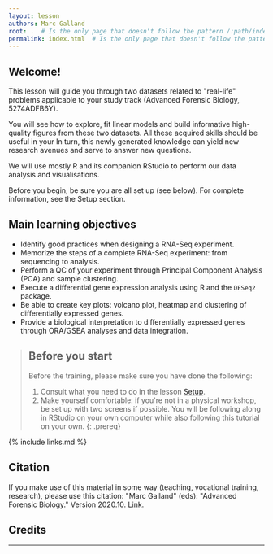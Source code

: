 ```yaml
---
layout: lesson
authors: Marc Galland
root: .  # Is the only page that doesn't follow the pattern /:path/index.html
permalink: index.html  # Is the only page that doesn't follow the pattern /:path/index.html
---
```


## Welcome!

This lesson will guide you through two datasets related to "real-life" problems applicable to your study track (Advanced Forensic Biology, 5274ADFB6Y).  

You will see how to explore, fit linear models and build informative high-quality figures from these two datasets. All these acquired skills should be useful in your 
In turn, this newly generated knowledge can yield new research avenues and serve to answer new questions. 

We will use mostly R and its companion RStudio to perform our data analysis and visualisations. 

Before you begin, be sure you are all set up (see below). For complete information, see the Setup section. 


## Main learning objectives
- Identify good practices when designing a RNA-Seq experiment.
- Memorize the steps of a complete RNA-Seq experiment: from sequencing to analysis.
- Perform a QC of your experiment through Principal Component Analysis (PCA) and sample clustering. 
- Execute a differential gene expression analysis using R and the `DESeq2` package.  
- Be able to create key plots: volcano plot, heatmap and clustering of differentially expressed genes.  
- Provide a biological interpretation to differentially expressed genes through ORA/GSEA analyses and data integration.

> ## Before you start
>
> Before the training, please make sure you have done the following: 
>
> 1. Consult what you need to do in the lesson [Setup](https://scienceparkstudygroup.github.io/master-advanced-forensics/setup.html).
> 2. Make yourself comfortable: if you're not in a physical workshop, be set up with two screens if possible. You will be following along in RStudio on your own computer while also following this tutorial on your own.
{: .prereq}

{% include links.md %}

## Citation
If you make use of this material in some way (teaching, vocational training, research), please use this citation:
"Marc Galland" (eds): "Advanced Forensic Biology." Version 2020.10. [Link](https://github.com/ScienceParkStudyGroup/master-advanced-forensics).

## Credits



----



